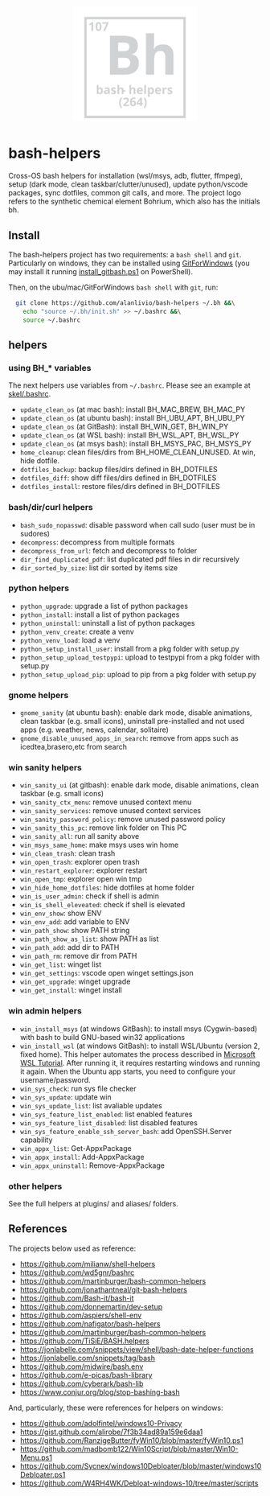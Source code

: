 <h1 align="center"><img src="docs/mkdocs/logo.svg" width="250" onerror='this.style.display="none"'/></h1>

# bash-helpers

Cross-OS bash helpers for installation (wsl/msys, adb, flutter, ffmpeg), setup (dark mode, clean taskbar/clutter/unused), update python/vscode packages, sync dotfiles, common git calls, and more. 
The project logo refers to the synthetic chemical element Bohrium, which also has the initials bh.

## Install

The bash-helpers project has two requirements: a `bash shell` and `git`. Particularly on windows, they can be installed using [GitForWindows](https://gitforwindows.org/) (you may install it running [install_gitbash.ps1](https://github.com/alanlivio/bash-helpers/blob/master/lib/ps1/install_gitbash.ps1) on PowerShell). 

Then, on the ubu/mac/GitForWindows `bash shell` with `git`, run:
```bash
  git clone https://github.com/alanlivio/bash-helpers ~/.bh &&\
    echo "source ~/.bh/init.sh" >> ~/.bashrc &&\
    source ~/.bashrc
```

## helpers

### using BH_* variables

The next helpers use variables from `~/.bashrc`. Please see an example at [skel/.bashrc](https://github.com/alanlivio/bash-helpers/blob/master/skel/.bashrc).

* `update_clean_os` (at mac bash): install BH_MAC_BREW, BH_MAC_PY
* `update_clean_os` (at ubuntu bash): install BH_UBU_APT, BH_UBU_PY
* `update_clean_os` (at GitBash): install BH_WIN_GET, BH_WIN_PY
* `update_clean_os` (at WSL bash): install BH_WSL_APT, BH_WSL_PY
* `update_clean_os` (at msys bash): install BH_MSYS_PAC, BH_MSYS_PY
* `home_cleanup`: clean files/dirs from BH_HOME_CLEAN_UNUSED. At win, hide dotfile.
* `dotfiles_backup`: backup files/dirs defined in BH_DOTFILES
* `dotfiles_diff`: show diff files/dirs defined in BH_DOTFILES
* `dotfiles_install`: restore files/dirs defined in BH_DOTFILES

### bash/dir/curl helpers

* `bash_sudo_nopasswd`:  disable password when call sudo (user must be in sudores)
* `decompress`: decompress from multiple formats
* `decompress_from_url`: fetch and decompress to folder
* `dir_find_duplicated_pdf`: list duplicated pdf files in dir recursively
* `dir_sorted_by_size`: list dir sorted by items size

### python helpers

* `python_upgrade`: upgrade a list of python packages 
* `python_install`: install a list of python packages 
* `python_uninstall`: uninstall a list of python packages
* `python_venv_create`: create a venv
* `python_venv_load`: load a venv
* `python_setup_install_user`: install from a pkg folder with setup.py
* `python_setup_upload_testpypi`: upload to testpypi from a pkg folder with setup.py
* `python_setup_upload_pip`: upload to pip from a pkg folder with setup.py

### gnome helpers

* `gnome_sanity` (at ubuntu bash): enable dark mode, disable animations, clean taskbar (e.g. small icons), uninstall pre-installed and not used apps (e.g. weather, news, calendar, solitaire)
* `gnome_disable_unused_apps_in_search`: remove from apps such as icedtea,brasero,etc from search

### win sanity helpers

* `win_sanity_ui` (at gitbash): enable dark mode, disable animations, clean taskbar (e.g. small icons)
* `win_sanity_ctx_menu`: remove unused context menu
* `win_sanity_services`: remove unused context services
* `win_sanity_password_policy`: remove unused password policy
* `win_sanity_this_pc`: remove link folder on This PC 
* `win_sanity_all`: run all sanity above
* `win_msys_same_home`: make msys uses win home
* `win_clean_trash`: clean trash
* `win_open_trash`: explorer open trash
* `win_restart_explorer`: explorer restart
* `win_open_tmp`:  explorer open win tmp
* `win_hide_home_dotfiles`: hide dotfiles at home folder
* `win_is_user_admin`: check if shell is admin
* `win_is_shell_eleveated`: check if shell is elevated
* `win_env_show`: show ENV
* `win_env_add`: add variable to ENV
* `win_path_show`: show PATH string
* `win_path_show_as_list`:  show PATH as list
* `win_path_add`: add dir to PATH
* `win_path_rm`: remove dir from PATH
* `win_get_list`: winget list
* `win_get_settings`: vscode open winget settings.json
* `win_get_upgrade`: winget upgrade
* `win_get_install`: winget install

### win admin helpers

* `win_install_msys` (at windows GitBash): to install msys (Cygwin-based) with bash to build GNU-based win32 applications
* `win_install_wsl` (at windows GitBash): to install WSL/Ubuntu (version 2, fixed home). This helper automates the process described in [Microsoft WSL Tutorial](https://docs.microsoft.com/en-us/windows/wsl/wsl2-install). After running it, it requires restarting windows and running it again. When the Ubuntu app starts, you need to configure your username/password.
* `win_sys_check`: run sys file checker
* `win_sys_update`: update win
* `win_sys_update_list`: list avaliable updates
* `win_sys_feature_list_enabled`: list enabled features
* `win_sys_feature_list_disabled`: list disabled features
* `win_sys_feature_enable_ssh_server_bash`: add OpenSSH.Server capability
* `win_appx_list`:  Get-AppxPackage 
* `win_appx_install`: Add-AppxPackage
* `win_appx_uninstall`: Remove-AppxPackage

### other helpers

See the full helpers at plugins/ and aliases/ folders.

## References

The projects below used as reference:

* <https://github.com/milianw/shell-helpers>
* <https://github.com/wd5gnr/bashrc>
* <https://github.com/martinburger/bash-common-helpers>
* <https://github.com/jonathantneal/git-bash-helpers>
* <https://github.com/Bash-it/bash-it>
* <https://github.com/donnemartin/dev-setup>
* <https://github.com/aspiers/shell-env>
* <https://github.com/nafigator/bash-helpers>
* <https://github.com/martinburger/bash-common-helpers>
* <https://github.com/TiSiE/BASH.helpers>
* <https://jonlabelle.com/snippets/view/shell/bash-date-helper-functions>
* <https://jonlabelle.com/snippets/tag/bash>
* <https://github.com/midwire/bash.env>
* <https://github.com/e-picas/bash-library>
* <https://github.com/cyberark/bash-lib>
* <https://www.conjur.org/blog/stop-bashing-bash>

And, particularly, these were references for helpers on windows:

* <https://github.com/adolfintel/windows10-Privacy>
* <https://gist.github.com/alirobe/7f3b34ad89a159e6daa1>
* <https://github.com/RanzigeButter/fyWin10/blob/master/fyWin10.ps1>
* <https://github.com/madbomb122/Win10Script/blob/master/Win10-Menu.ps1>
* <https://github.com/Sycnex/windows10Debloater/blob/master/windows10Debloater.ps1>
* <https://github.com/W4RH4WK/Debloat-windows-10/tree/master/scripts>
